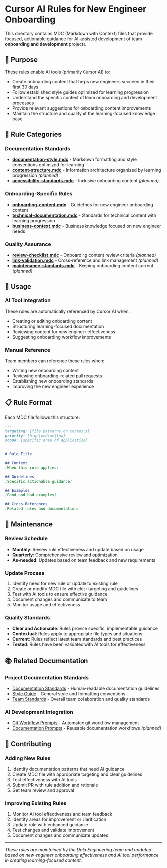 # Cursor AI Rules for New Engineer Onboarding

This directory contains MDC (Markdown with Context) files that provide focused, actionable guidance for AI-assisted development of team **onboarding and development** projects.

## 🎯 Purpose

These rules enable AI tools (primarily Cursor AI) to:
- Create onboarding content that helps new engineers succeed in their first 30 days
- Follow established style guides optimized for learning progression
- Understand the specific context of team onboarding and development processes
- Provide relevant suggestions for onboarding content improvements
- Maintain the structure and quality of the learning-focused knowledge base

## 📁 Rule Categories

### Documentation Standards
- **[documentation-style.mdc](./documentation-style.mdc)** - Markdown formatting and style conventions optimized for learning
- **[content-structure.mdc](./content-structure.mdc)** - Information architecture organized by learning progression *(planned)*
- **[accessibility-standards.mdc](./accessibility-standards.mdc)** - Inclusive onboarding content *(planned)*

### Onboarding-Specific Rules
- **[onboarding-content.mdc](./onboarding-content.mdc)** - Guidelines for new engineer onboarding content
- **[technical-documentation.mdc](./technical-documentation.mdc)** - Standards for technical content with learning progression
- **[business-context.mdc](./business-context.mdc)** - Business knowledge focused on new engineer needs

### Quality Assurance
- **[review-checklist.mdc](./review-checklist.mdc)** - Onboarding content review criteria *(planned)*
- **[link-validation.mdc](./link-validation.mdc)** - Cross-reference and link management *(planned)*
- **[maintenance-standards.mdc](./maintenance-standards.mdc)** - Keeping onboarding content current *(planned)*

## 🔄 Usage

### AI Tool Integration
These rules are automatically referenced by Cursor AI when:
- Creating or editing onboarding content
- Structuring learning-focused documentation  
- Reviewing content for new engineer effectiveness
- Suggesting onboarding workflow improvements

### Manual Reference
Team members can reference these rules when:
- Writing new onboarding content
- Reviewing onboarding-related pull requests
- Establishing new onboarding standards
- Improving the new engineer experience

## 📋 Rule Format

Each MDC file follows this structure:
```markdown
---
targeting: [file patterns or contexts]
priority: [high|medium|low]
scope: [specific area of application]
---

# Rule Title

## Context
[When this rule applies]

## Guidelines
[Specific actionable guidance]

## Examples
[Good and bad examples]

## Cross-References
[Related rules and documentation]
```

## 🔧 Maintenance

### Review Schedule
- **Monthly**: Review rule effectiveness and update based on usage
- **Quarterly**: Comprehensive review and optimization
- **As-needed**: Updates based on team feedback and new requirements

### Update Process
1. Identify need for new rule or update to existing rule
2. Create or modify MDC file with clear targeting and guidelines
3. Test with AI tools to ensure effective guidance
4. Document changes and communicate to team
5. Monitor usage and effectiveness

### Quality Standards
- **Clear and Actionable**: Rules provide specific, implementable guidance
- **Contextual**: Rules apply to appropriate file types and situations
- **Current**: Rules reflect latest team standards and best practices
- **Tested**: Rules have been validated with AI tools for effectiveness

## 📚 Related Documentation

### Project Documentation Standards
- [Documentation Standards](../../standards/README.md) - Human-readable documentation guidelines
- [Style Guide](../../development/style-guide.md) - General style and formatting conventions
- [Team Standards](../../standards/) - Overall team collaboration and quality standards

### AI Development Integration
- [Git Workflow Prompts](../prompts/git/) - Automated git workflow management
- [Documentation Prompts](../prompts/documentation/) - Reusable documentation workflows *(planned)*

## 🤝 Contributing

### Adding New Rules
1. Identify documentation patterns that need AI guidance
2. Create MDC file with appropriate targeting and clear guidelines
3. Test effectiveness with AI tools
4. Submit PR with rule addition and rationale
5. Get team review and approval

### Improving Existing Rules
1. Monitor AI tool effectiveness and team feedback
2. Identify areas for improvement or clarification
3. Update rule with enhanced guidance
4. Test changes and validate improvement
5. Document changes and communicate updates

---

*These rules are maintained by the Data Engineering team and updated based on new engineer onboarding effectiveness and AI tool performance in creating learning-focused content.*
